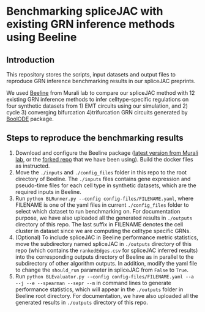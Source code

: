 # Benchmarking spliceJAC with existing GRN inference methods using Beeline

## Introduction
This repository stores the scripts, input datasets and output files to reproduce GRN inference benchmarking results in our spliceJAC preprints.

We used [Beeline](https://murali-group.github.io/Beeline/BEELINE.html) from Murali lab to compare our spliceJAC method with 12 existing GRN inference methods to infer celltype-specific regulations on four synthetic datasets from 1) EMT circuits using our simulation, and 2) cycle 3) converging bifurcation 4)trifurcation GRN circuits generated by [BoolODE](https://murali-group.github.io/Beeline/BoolODE.html) package.

## Steps to reproduce the benchmarking results
1. Download and configure the Beeline package ([latest version from Murali lab](https://github.com/Murali-group/Beeline), or the [forked repo](https://github.com/cliffzhou92/Beeline) that we have been using). Build the docker files as instructed.
1. Move the `./inputs` and `./config_files` folder in this repo to the root directory of Beeline. The `./inputs` files contains gene expression and pseudo-time files for each cell type in synthetic datasets, which are the required inputs in Beeline.
1. Run `python BLRunner.py --config config-files/FILENAME.yaml`, where FILENAME is one of the yaml files in current `./config_files` folder to select which dataset to run benchmarking on. For documentation purpose, we have also uploaded all the generated results in `./outputs` directory of this repo. The last suffix in FILENAME denotes the cell cluster in dataset since we are computing the celltype specific GRNs.
1. (Optional) To include spliceJAC in Beeline performance metric statistics, move the subdirectory named spliceJAC in `./outputs` directory of this repo (which contains the `rankedEdges.csv` for spliceJAC inferred results) into the corresponding outputs directory of Beeline as in parallel to the subdirectory of other algorithm outputs. In addition, modify the yaml file to change the `should_run` parameter in spliceJAC from `False` to `True`.
1. Run `python BLEvaluator.py --config config-files/FILENAME.yaml --a --j --e --spearman --sepr --m` in command lines to generate performance statistics, which will appear in the `./outputs` folder in Beeline root directory. For documentation, we have also uploaded all the generated results in `./outputs` directory of this repo.
